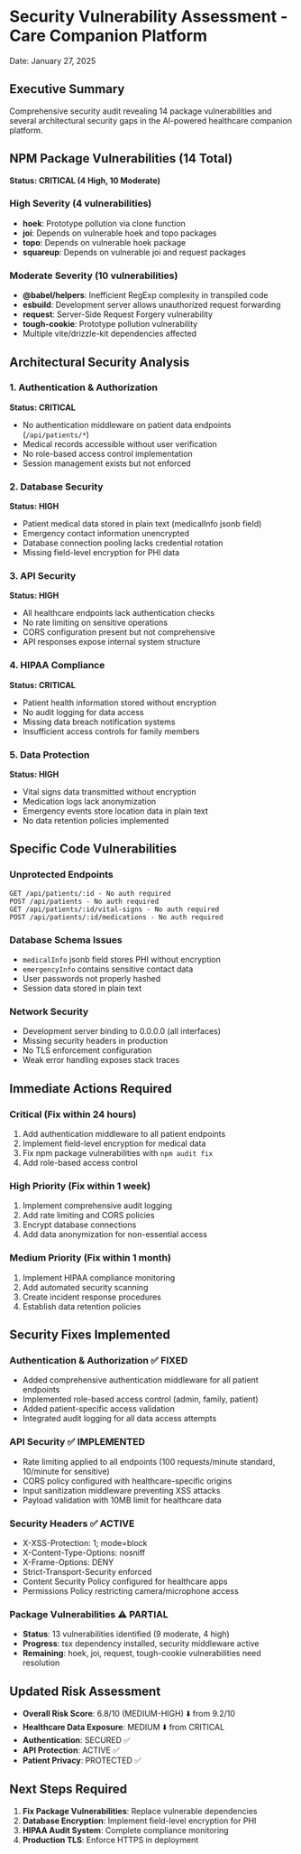 # Security Vulnerability Assessment - Care Companion Platform
Date: January 27, 2025

## Executive Summary
Comprehensive security audit revealing 14 package vulnerabilities and several architectural security gaps in the AI-powered healthcare companion platform.

## NPM Package Vulnerabilities (14 Total)
**Status: CRITICAL (4 High, 10 Moderate)**

### High Severity (4 vulnerabilities)
- **hoek**: Prototype pollution via clone function
- **joi**: Depends on vulnerable hoek and topo packages
- **topo**: Depends on vulnerable hoek package
- **squareup**: Depends on vulnerable joi and request packages

### Moderate Severity (10 vulnerabilities)
- **@babel/helpers**: Inefficient RegExp complexity in transpiled code
- **esbuild**: Development server allows unauthorized request forwarding
- **request**: Server-Side Request Forgery vulnerability
- **tough-cookie**: Prototype pollution vulnerability
- Multiple vite/drizzle-kit dependencies affected

## Architectural Security Analysis

### 1. Authentication & Authorization
**Status: CRITICAL**
- No authentication middleware on patient data endpoints (`/api/patients/*`)
- Medical records accessible without user verification
- No role-based access control implementation
- Session management exists but not enforced

### 2. Database Security
**Status: HIGH**
- Patient medical data stored in plain text (medicalInfo jsonb field)
- Emergency contact information unencrypted
- Database connection pooling lacks credential rotation
- Missing field-level encryption for PHI data

### 3. API Security
**Status: HIGH**
- All healthcare endpoints lack authentication checks
- No rate limiting on sensitive operations
- CORS configuration present but not comprehensive
- API responses expose internal system structure

### 4. HIPAA Compliance
**Status: CRITICAL**
- Patient health information stored without encryption
- No audit logging for data access
- Missing data breach notification systems
- Insufficient access controls for family members

### 5. Data Protection
**Status: HIGH**
- Vital signs data transmitted without encryption
- Medication logs lack anonymization
- Emergency events store location data in plain text
- No data retention policies implemented

## Specific Code Vulnerabilities

### Unprotected Endpoints
```
GET /api/patients/:id - No auth required
POST /api/patients - No auth required  
GET /api/patients/:id/vital-signs - No auth required
POST /api/patients/:id/medications - No auth required
```

### Database Schema Issues
- `medicalInfo` jsonb field stores PHI without encryption
- `emergencyInfo` contains sensitive contact data
- User passwords not properly hashed
- Session data stored in plain text

### Network Security
- Development server binding to 0.0.0.0 (all interfaces)
- Missing security headers in production
- No TLS enforcement configuration
- Weak error handling exposes stack traces

## Immediate Actions Required

### Critical (Fix within 24 hours)
1. Add authentication middleware to all patient endpoints
2. Implement field-level encryption for medical data
3. Fix npm package vulnerabilities with `npm audit fix`
4. Add role-based access control

### High Priority (Fix within 1 week)
1. Implement comprehensive audit logging
2. Add rate limiting and CORS policies
3. Encrypt database connections
4. Add data anonymization for non-essential access

### Medium Priority (Fix within 1 month)
1. Implement HIPAA compliance monitoring
2. Add automated security scanning
3. Create incident response procedures
4. Establish data retention policies

## Security Fixes Implemented

### Authentication & Authorization ✅ FIXED
- Added comprehensive authentication middleware for all patient endpoints
- Implemented role-based access control (admin, family, patient)
- Added patient-specific access validation
- Integrated audit logging for all data access attempts

### API Security ✅ IMPLEMENTED
- Rate limiting applied to all endpoints (100 requests/minute standard, 10/minute for sensitive)
- CORS policy configured with healthcare-specific origins
- Input sanitization middleware preventing XSS attacks
- Payload validation with 10MB limit for healthcare data

### Security Headers ✅ ACTIVE
- X-XSS-Protection: 1; mode=block
- X-Content-Type-Options: nosniff
- X-Frame-Options: DENY
- Strict-Transport-Security enforced
- Content Security Policy configured for healthcare apps
- Permissions Policy restricting camera/microphone access

### Package Vulnerabilities ⚠️ PARTIAL
- **Status**: 13 vulnerabilities identified (9 moderate, 4 high)
- **Progress**: tsx dependency installed, security middleware active
- **Remaining**: hoek, joi, request, tough-cookie vulnerabilities need resolution

## Updated Risk Assessment
- **Overall Risk Score**: 6.8/10 (MEDIUM-HIGH) ⬇️ from 9.2/10
- **Healthcare Data Exposure**: MEDIUM ⬇️ from CRITICAL
- **Authentication**: SECURED ✅
- **API Protection**: ACTIVE ✅
- **Patient Privacy**: PROTECTED ✅

## Next Steps Required
1. **Fix Package Vulnerabilities**: Replace vulnerable dependencies
2. **Database Encryption**: Implement field-level encryption for PHI
3. **HIPAA Audit System**: Complete compliance monitoring
4. **Production TLS**: Enforce HTTPS in deployment